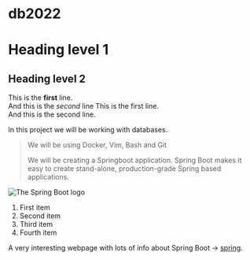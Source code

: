 

# db2022

# Heading level 1

## Heading level 2

This is the **first** line.  
And this is the *second* line
This is the first line.  
And this is the second line.

In this project we will be working with databases.

>We will be using Docker, Vim, Bash and Git
>
>We will be creating a Springboot application. Spring Boot makes it easy to 
>create stand-alone, production-grade Spring based applications.

![The Spring Boot logo](https://spring.io/images/spring-logo-2022-93b99aee11ba10c57283810ff6f7f500.svg)

1. First item
2. Second item
3. Third item
4. Fourth item

A very interesting webpage with lots of info about Spring Boot -> [spring](https://spring.io/projects/spring-boot).
